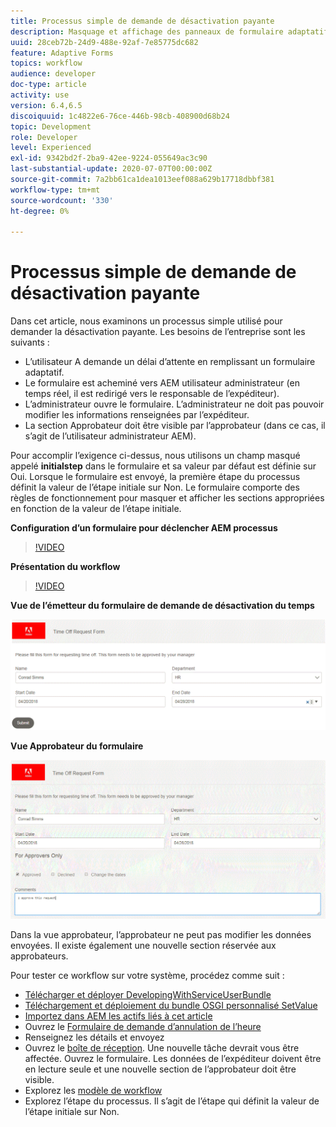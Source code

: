 ```yaml
---
title: Processus simple de demande de désactivation payante
description: Masquage et affichage des panneaux de formulaire adaptatif dans AEM processus
uuid: 28ceb72b-24d9-488e-92af-7e85775dc682
feature: Adaptive Forms
topics: workflow
audience: developer
doc-type: article
activity: use
version: 6.4,6.5
discoiquuid: 1c4822e6-76ce-446b-98cb-408900d68b24
topic: Development
role: Developer
level: Experienced
exl-id: 9342bd2f-2ba9-42ee-9224-055649ac3c90
last-substantial-update: 2020-07-07T00:00:00Z
source-git-commit: 7a2bb61ca1dea1013eef088a629b17718dbbf381
workflow-type: tm+mt
source-wordcount: '330'
ht-degree: 0%

---
```


# Processus simple de demande de désactivation payante

Dans cet article, nous examinons un processus simple utilisé pour demander la désactivation payante. Les besoins de l’entreprise sont les suivants :

* L’utilisateur A demande un délai d’attente en remplissant un formulaire adaptatif.
* Le formulaire est acheminé vers AEM utilisateur administrateur (en temps réel, il est redirigé vers le responsable de l’expéditeur).
* L’administrateur ouvre le formulaire. L’administrateur ne doit pas pouvoir modifier les informations renseignées par l’expéditeur.
* La section Approbateur doit être visible par l’approbateur (dans ce cas, il s’agit de l’utilisateur administrateur AEM).

Pour accomplir l’exigence ci-dessus, nous utilisons un champ masqué appelé **initialstep** dans le formulaire et sa valeur par défaut est définie sur Oui. Lorsque le formulaire est envoyé, la première étape du processus définit la valeur de l’étape initiale sur Non. Le formulaire comporte des règles de fonctionnement pour masquer et afficher les sections appropriées en fonction de la valeur de l’étape initiale.

**Configuration d’un formulaire pour déclencher AEM processus**

>[!VIDEO](https://video.tv.adobe.com/v/28406?quality=9&learn=on)

**Présentation du workflow**

>[!VIDEO](https://video.tv.adobe.com/v/28407?quality=9&learn=on)

**Vue de l’émetteur du formulaire de demande de désactivation du temps**

![initialstep](assets/initialstep.gif)

**Vue Approbateur du formulaire**

![approverview](assets/approversview.gif)

Dans la vue approbateur, l’approbateur ne peut pas modifier les données envoyées. Il existe également une nouvelle section réservée aux approbateurs.

Pour tester ce workflow sur votre système, procédez comme suit :
* [Télécharger et déployer DevelopingWithServiceUserBundle](/help/forms/assets/common-osgi-bundles/DevelopingWithServiceUser.jar)
* [Téléchargement et déploiement du bundle OSGI personnalisé SetValue](/help/forms/assets/common-osgi-bundles/SetValueApp.core-1.0-SNAPSHOT.jar)
* [Importez dans AEM les actifs liés à cet article](assets/helpxworkflow.zip)
* Ouvrez le [Formulaire de demande d’annulation de l’heure](http://localhost:4502/content/dam/formsanddocuments/helpx/timeoffrequestform/jcr:content?wcmmode=disabled)
* Renseignez les détails et envoyez
* Ouvrez le [boîte de réception](http://localhost:4502/mnt/overlay/cq/inbox/content/inbox.html). Une nouvelle tâche devrait vous être affectée. Ouvrez le formulaire. Les données de l’expéditeur doivent être en lecture seule et une nouvelle section de l’approbateur doit être visible.
* Explorez les [modèle de workflow](http://localhost:4502/editor.html/conf/global/settings/workflow/models/helpxworkflow.html)
* Explorez l’étape du processus. Il s’agit de l’étape qui définit la valeur de l’étape initiale sur Non.
